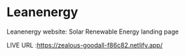 # Leanenergy
Leanenergy website: Solar Renewable Energy landing page


LIVE URL :https://zealous-goodall-f86c82.netlify.app/


